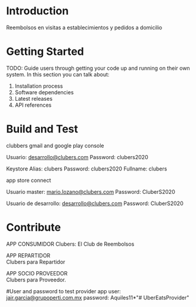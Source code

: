 # Introduction 
Reembolsos en visitas a establecimientos y pedidos a domicilio	

# Getting Started
TODO: Guide users through getting your code up and running on their own system. In this section you can talk about:
1.	Installation process
2.	Software dependencies
3.	Latest releases
4.	API references

# Build and Test
clubbers gmail and google play console

Usuario: desarrollo@clubers.com
Password: clubers2020

Keystore Alias: clubers Password: clubers2020 Fullname: clubers

app store connect

Usuario master: mario.lozano@clubers.com
Password: CluberS2020

Usuario de desarrollo: desarrollo@clubers.com
Password: CluberS2020

# Contribute
APP CONSUMIDOR
Clubers: El Club de Reembolsos	
		
APP REPARTIDOR		
Clubers para Repartidor		
		
APP SOCIO PROVEEDOR		
Clubers para Proveedor. 

#User and password to test provider app
user: jair.garcia@grupoperti.com.mx
password: Aquiles11*"# UberEatsProvider" 
